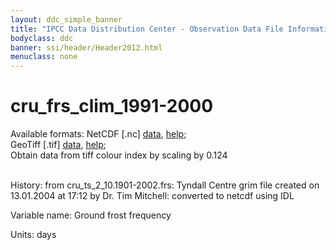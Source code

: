 ```yaml
---
layout: ddc_simple_banner
title: "IPCC Data Distribution Center - Observation Data File Information"
bodyclass: ddc
banner: ssi/header/Header2012.html
menuclass: none
---
```


<h1> cru_frs_clim_1991-2000 </h1>



Available formats: NetCDF [.nc]
      <a href="http://apps.ipcc-data.org/cgi-bin/downl/cru10_nc/cru_frs_clim_1991-2000.nc">data</a>,
      <a href="/help/formats.html#netcdf">help</a>; <br/>
      GeoTiff [.tif]
      <a href="http://apps.ipcc-data.org/cgi-bin/downl/cru10_zip/cru_frs_clim_1991-2000.zip">data</a>,
      <a href="/help/formats.html#geotif">help</a>;<br/>
      Obtain data from tiff colour index by scaling by 0.124 <br/>
       <br/>



History: from cru_ts_2_10.1901-2002.frs: Tyndall Centre grim file created on 13.01.2004 at 17:12 by Dr. Tim Mitchell: converted to netcdf using IDL <br/>



Variable name: Ground frost frequency <br/>



Units: days <br/>



